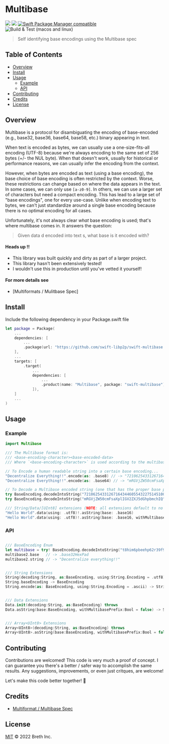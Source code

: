 # Multibase

[![](https://img.shields.io/badge/made%20by-Breth-blue.svg?style=flat-square)](https://breth.app)
[![](https://img.shields.io/badge/project-multiformats-blue.svg?style=flat-square)](https://github.com/multiformats/multiformats)
[![Swift Package Manager compatible](https://img.shields.io/badge/SPM-compatible-blue.svg?style=flat-square)](https://github.com/apple/swift-package-manager)
![Build & Test (macos and linux)](https://github.com/swift-libp2p/swift-multibase/actions/workflows/build+test.yml/badge.svg)


> Self identifying base encodings using the Multibase spec

## Table of Contents

- [Overview](#overview)
- [Install](#install)
- [Usage](#usage)
  - [Example](#example)
  - [API](#api)
- [Contributing](#contributing)
- [Credits](#credits)
- [License](#license)

## Overview
Multibase is a protocol for disambiguating the encoding of base-encoded (e.g.,
base32, base36, base64, base58, etc.) binary appearing in text.

When text is encoded as bytes, we can usually use a one-size-fits-all encoding
(UTF-8) because we're always encoding to the same set of 256 bytes (+/- the NUL
byte). When that doesn't work, usually for historical or performance reasons, we
can usually infer the encoding from the context.

However, when bytes are encoded as text (using a base encoding), the base choice
of base encoding is often restricted by the context. Worse, these restrictions
can change based on where the data appears in the text. In some cases, we can
only use `[a-z0-9]`. In others, we can use a larger set of characters but need a
compact encoding. This has lead to a large set of "base encodings", one for
every use-case. Unlike when encoding text to bytes, we can't just standardize
around a single base encoding because there is no optimal encoding for all
cases.

Unfortunately, it's not always clear *what* base encoding is used; that's where
multibase comes in. It answers the question:

> Given data d encoded into text s, what base is it encoded with?

#### Heads up ‼️
- This library was built quickly and dirty as part of a larger project.
- This library hasn't been extensively tested! 
- I wouldn't use this in production until you've vetted it yourself! 

#### For more details see 
- [Multiformats / Mulitbase Spec]


## Install

Include the following dependency in your Package.swift file
```Swift
let package = Package(
    ...
    dependencies: [
        ...
        .package(url: "https://github.com/swift-libp2p/swift-multibase.git", .upToNextMajor(from: "0.0.1"))
    ],
    ...
    targets: [
        .target(
            ...
            dependencies: [
                ...
                .product(name: "Multibase", package: "swift-multibase"),
            ]),
    ]
    ...
)
```

## Usage

### Example

```Swift
import Multibase

/// The Multibase format is:
/// <base-encoding-character><base-encoded-data>
/// Where `<base-encoding-character>` is used according to the multibase table.

// To Encode a human readable string into a certain base encoding...
"Decentralize Everything!!".encode(as: .base8) // -> "72106254331267164344605543227514510062566312711713506415133463441102" -- Note the '7' multibase prefix tag
"Decentralize Everything!!".encode(as: .base64) // -> "mRGVjZW50cmFsaXplIGV2ZXJ5dGhpbmchIQ" -- Note the 'm' multibase prefix tag

// To Decode a Multibase encoded string (one that has the proper base prefix prepended)...
try BaseEncoding.decodeIntoString("72106254331267164344605543227514510062566312711713506415133463441102") // -> (base: .base8, string: "Decentralize Everything!!")
try BaseEncoding.decodeIntoString("mRGVjZW50cmFsaXplIGV2ZXJ5dGhpbmchIQ") // -> (base: .base64, string: "Decentralize Everything!!")

/// String/Data/[UInt8] extensions (NOTE: all extensions default to no Multibase prefix!)
"Hello World".data(using: .utf8)!.asString(base: .base16)                              // ->  48656c6c6f20576f726c64 
"Hello World".data(using: .utf8)!.asString(base: .base16, withMultibasePrefix: true)   // -> f48656c6c6f20576f726c64

```

### API
```Swift

/// BaseEncoding Enum
let multibase = try! BaseEncoding.decodeIntoString("t8him6pbeehp62r39f9ii0pbmclp7it38d5n6e891")
multibase2.base   // -> .base32HexPad
multibase2.string // -> "Decentralize everything!!"


/// String Extensions
String(decoding:String, as:BaseEncoding, using:String.Encoding = .utf8) throws
String.baseEncoding -> BaseEncoding
String.encode(as: BaseEncoding, using:String.Encoding = .ascii) -> String


/// Data Extensions
Data.init(decoding:String, as:BaseEncoding) throws
Data.asString(base:BaseEncoding, withMultibasePrefix:Bool = false) -> String


/// Array<UInt8> Extensions
Array<UInt8>(decoding:String, as:BaseEncoding) throws
Array<UInt8>.asString(base:BaseEncoding, withMultibasePrefix:Bool = false) -> String

```

## Contributing

Contributions are welcomed! This code is very much a proof of concept. I can guarantee you there's a better / safer way to accomplish the same results. Any suggestions, improvements, or even just critques, are welcome! 

Let's make this code better together! 🤝

## Credits

- [Multiformat / Multibase Spec](https://github.com/multiformats/multibase)


## License

[MIT](LICENSE) © 2022 Breth Inc.
